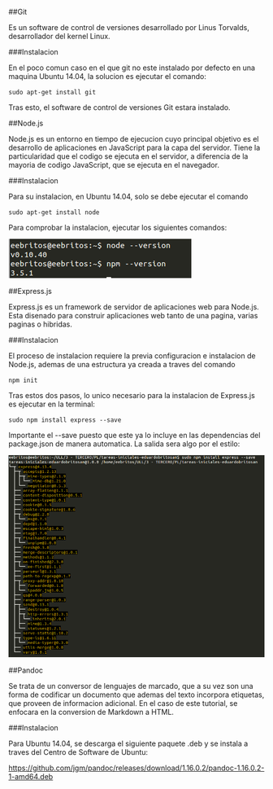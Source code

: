 ##Git

Es un software de control de versiones desarrollado por Linus Torvalds, desarrollador del kernel Linux.

###Instalacion

En el poco comun caso en el que git no este instalado por defecto en una maquina Ubuntu 14.04, la solucion es ejecutar el comando:

    sudo apt-get install git

Tras esto, el software de control de versiones Git estara instalado.

##Node.js

Node.js es un entorno en tiempo de ejecucion cuyo principal objetivo es el desarrollo de aplicaciones en JavaScript para la capa del servidor.
Tiene la particularidad que el codigo se ejecuta en el servidor, a diferencia de la mayoria de codigo JavaScript, que se ejecuta en el navegador.

###Instalacion

Para su instalacion, en Ubuntu 14.04, solo se debe ejecutar el comando

    sudo apt-get install node

Para comprobar la instalacion, ejecutar los siguientes comandos:

![](/images/node+npm.png "")


##Express.js

Express.js es un framework de servidor de aplicaciones web para Node.js. Esta disenado para construir aplicaciones web tanto de una pagina, varias paginas o hibridas.

###Instalacion

El proceso de instalacion requiere la previa configuracion e instalacion de Node.js, ademas de una estructura ya creada a traves del comando

    npm init

Tras estos dos pasos, lo unico necesario para la instalacion de Express.js es ejecutar en la terminal:

    sudo npm install express --save

Importante el --save puesto que este ya lo incluye en las dependencias del package.json de manera automatica.
La salida sera algo por el estilo:

![](/images/express.png)

##Pandoc

Se trata de un conversor de lenguajes de marcado, que a su vez son una forma de codificar un documento que ademas del texto incorpora etiquetas, que proveen de informacion adicional. En el caso de este tutorial, se enfocara en la conversion de Markdown a HTML.

###Instalacion

Para Ubuntu 14.04, se descarga el siguiente paquete .deb y se instala a traves del Centro de Software de Ubuntu:

https://github.com/jgm/pandoc/releases/download/1.16.0.2/pandoc-1.16.0.2-1-amd64.deb
